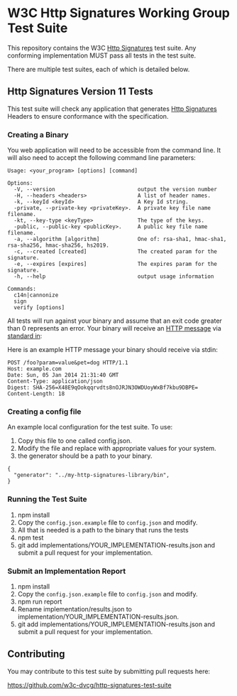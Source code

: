 # W3C Http Signatures Working Group Test Suite

This repository contains the W3C
[Http Signatures](https://tools.ietf.org/html/draft-cavage-http-signatures-11) test suite.
Any conforming implementation MUST pass all tests in the test suite.

There are multiple test suites, each of which is detailed below.

## Http Signatures Version 11 Tests

This test suite will check any application that generates [Http Signatures](hhttps://tools.ietf.org/html/draft-cavage-http-signatures-11) Headers to
ensure conformance with the specification.


### Creating a Binary
You web application will need to be accessible from the command line.
It will also need to accept the following command line parameters:

```
Usage: <your_program> [options] [command]

Options:
  -V, --version                          output the version number
  -H, --headers <headers>                A list of header names.
  -k, --keyId <keyId>                    A Key Id string.
  -private, --private-key <privateKey>.  A private key file name filename.
  -kt, --key-type <keyType>              The type of the keys.
  -public, --public-key <publicKey>.     A public key file name filename.
  -a, --algorithm [algorithm]            One of: rsa-sha1, hmac-sha1, rsa-sha256, hmac-sha256, hs2019.
  -c, --created [created]                The created param for the signature.
  -e, --expires [expires]                The expires param for the signature.
  -h, --help                             output usage information

Commands:
  c14n|cannonize
  sign
  verify [options]
```
All tests will run against your binary and assume that an exit code greater
than 0 represents an error.
Your binary will receive an [HTTP message](https://developer.mozilla.org/en-US/docs/Web/HTTP/Messages) via [standard in](https://en.wikipedia.org/wiki/Standard_streams):

Here is an example HTTP message your binary should receive via stdin:
```
POST /foo?param=value&pet=dog HTTP/1.1
Host: example.com
Date: Sun, 05 Jan 2014 21:31:40 GMT
Content-Type: application/json
Digest: SHA-256=X48E9qOokqqrvdts8nOJRJN3OWDUoyWxBf7kbu9DBPE=
Content-Length: 18
```

### Creating a config file
An example local configuration for the test suite. To use:

1. Copy this file to one called config.json.
2. Modify the file and replace with appropriate values for your system.
3. the generator should be a path to your binary.

```
{
  "generator": "../my-http-signatures-library/bin",
}
```

### Running the Test Suite

1. npm install
2. Copy the `config.json.example` file to `config.json` and modify.
3. All that is needed is a path to the binary that runs the tests
4. npm test
5. git add implementations/YOUR_IMPLEMENTATION-results.json and submit a
    pull request for your implementation.

### Submit an Implementation Report

1. npm install
2. Copy the `config.json.example` file to `config.json` and modify.
3. npm run report
4. Rename implementation/results.json to
   implementation/YOUR_IMPLEMENTATION-results.json.
5. git add implementations/YOUR_IMPLEMENTATION-results.json and submit a
   pull request for your implementation.

## Contributing

You may contribute to this test suite by submitting pull requests here:

https://github.com/w3c-dvcg/http-signatures-test-suite
